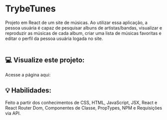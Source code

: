 # TrybeTunes
Projeto em React de um site de músicas. Ao utilizar essa aplicação, a pessoa usuária é capaz de pesquisar albuns de artistas/bandas, visualizar e reproduzir as músicas de cada album, criar uma lista de músicas favoritas e editar o perfil da pessoa usuária logada no site.
<br><br>
<img src="">

## :computer: Visualize este projeto:
Acesse a página aqui:
[]()

## :bulb: Habilidades:
Feito a partir dos conhecimentos de CSS, HTML, JavaScript, JSX, React e React Router Dom, Componentes de Classe, PropTypes, NPM e Requisições via API.